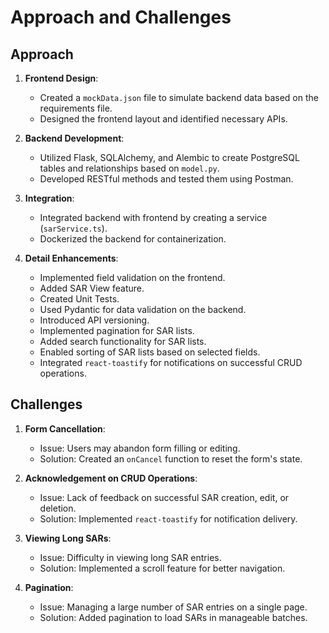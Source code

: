 ﻿
# Approach and Challenges

## Approach

1. **Frontend Design**:
   - Created a `mockData.json` file to simulate backend data based on the requirements file.
   - Designed the frontend layout and identified necessary APIs.

2. **Backend Development**:
   - Utilized Flask, SQLAlchemy, and Alembic to create PostgreSQL tables and relationships based on `model.py`.
   - Developed RESTful methods and tested them using Postman.

3. **Integration**:
   - Integrated backend with frontend by creating a service (`sarService.ts`).
   - Dockerized the backend for containerization.

4. **Detail Enhancements**:
   - Implemented field validation on the frontend.
   - Added SAR View feature.
   - Created Unit Tests.
   - Used Pydantic for data validation on the backend.
   - Introduced API versioning.
   - Implemented pagination for SAR lists.
   - Added search functionality for SAR lists.
   - Enabled sorting of SAR lists based on selected fields.
   - Integrated `react-toastify` for notifications on successful CRUD operations.

## Challenges

1. **Form Cancellation**:
   - Issue: Users may abandon form filling or editing.
   - Solution: Created an `onCancel` function to reset the form's state.

2. **Acknowledgement on CRUD Operations**:
   - Issue: Lack of feedback on successful SAR creation, edit, or deletion.
   - Solution: Implemented `react-toastify` for notification delivery.

3. **Viewing Long SARs**:
   - Issue: Difficulty in viewing long SAR entries.
   - Solution: Implemented a scroll feature for better navigation.

4. **Pagination**:
   - Issue: Managing a large number of SAR entries on a single page.
   - Solution: Added pagination to load SARs in manageable batches.


